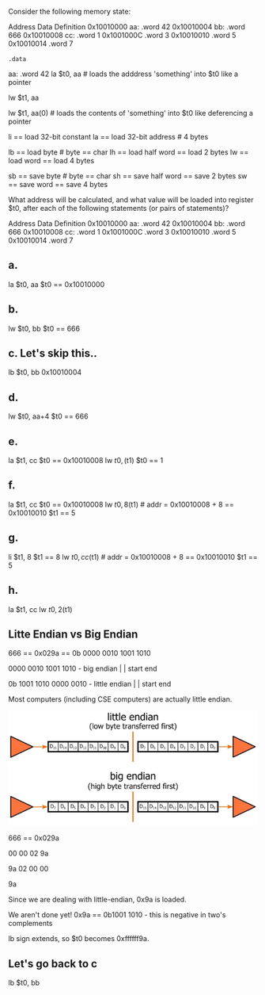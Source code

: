 Consider the following memory state:

Address       Data Definition
0x10010000    aa:  .word 42
0x10010004    bb:  .word 666
0x10010008    cc:  .word 1
0x1001000C         .word 3
0x10010010         .word 5
0x10010014         .word 7

    .data
aa:
    .word 42
la $t0, aa          # loads the adddress 'something' into $t0
like a pointer

lw $t1, aa

lw $t1, aa(0)       # loads the contents of 'something' into $t0
like deferencing a pointer

li == load 32-bit constant
la == load 32-bit address # 4 bytes

lb == load byte # byte == char
lh == load half word == load 2 bytes
lw == load word == load 4 bytes

sb == save byte # byte == char
sh == save half word == save 2 bytes
sw == save word == save 4 bytes

What address will be calculated, and what value will be loaded into register $t0, after each of the following statements (or pairs of statements)?

Address       Data Definition
0x10010000    aa:  .word 42
0x10010004    bb:  .word 666
0x10010008    cc:  .word 1
0x1001000C         .word 3
0x10010010         .word 5
0x10010014         .word 7

## a.
la   $t0, aa
$t0 == 0x10010000

## b.
lw   $t0, bb
$t0 == 666


## c. Let's skip this..
lb   $t0, bb
0x10010004

## d.
lw   $t0, aa+4
$t0 == 666

## e.
la   $t1, cc
$t0 == 0x10010008
lw   $t0, ($t1)
$t0 == 1


## f.
la   $t1, cc
$t0 == 0x10010008
lw   $t0, 8($t1) # addr = 0x10010008 + 8 == 0x10010010
$t1 == 5

## g.
li   $t1, 8
$t1 == 8
lw   $t0, cc($t1) # addr = 0x10010008 + 8 == 0x10010010
$t1 == 5

## h.
la   $t1, cc
lw   $t0, 2($t1)


## Litte Endian vs Big Endian

666 == 0x029a == 0b 0000 0010 1001 1010

0000 0010 1001 1010 - big endian
|                 |
start            end

0b 1001 1010 0000 0010 - little endian
|                 |
start            end

Most computers (including CSE computers) are actually little endian.

![endian](endian.JPG)

666 == 0x029a

00 00 02 9a

9a 02 00 00

9a

Since we are dealing with little-endian, 0x9a is loaded.

We aren't done yet! 0x9a == 0b1001 1010 - this is negative in two's complements

lb sign extends, so $t0 becomes 0xffffff9a.


## Let's go back to c

lb   $t0, bb
